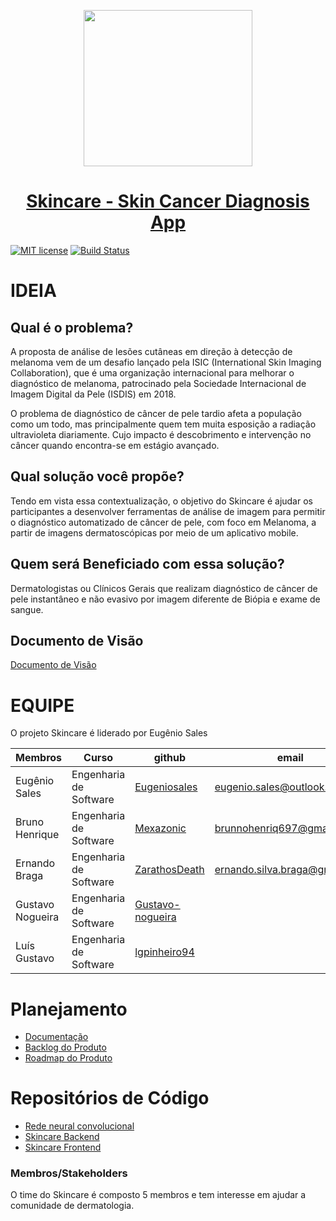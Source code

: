 <p align="center">
  <img width="270" height="250" src="https://github.com/deeplearningunb/Skincare/blob/master/docs/assets/img/skincare-logo.png">
</p>

<h1 align="center">
  <a href="https://deeplearningunb.github.io/Skincare/">
    Skincare - Skin Cancer Diagnosis App
  </a>
</h1>

[![MIT license](http://img.shields.io/badge/license-MIT-brightgreen.svg)](http://opensource.org/licenses/MIT) [![Build Status](https://travis-ci.org/skincare-deep-learning/Skincare-backend.svg?branch=master
)](https://travis-ci.org/skincare-deep-learning/Skincare-backend.svg?branch=master
)

# IDEIA

## Qual é o problema? 

A proposta de análise de lesões cutâneas em direção à detecção de melanoma vem de um desafio lançado pela ISIC (International Skin Imaging Collaboration), que é uma organização internacional para melhorar o diagnóstico de melanoma, patrocinado pela Sociedade Internacional de Imagem Digital da Pele (ISDIS) em 2018.

O problema de	diagnóstico de câncer de pele tardio afeta	a população como um todo, mas principalmente quem tem muita esposição a radiação ultravioleta diariamente. Cujo impacto é	descobrimento e intervenção no câncer quando encontra-se em estágio avançado.


## Qual solução você propõe?

Tendo em vista essa contextualização, o objetivo do Skincare é ajudar os participantes a desenvolver ferramentas de análise de imagem para permitir o diagnóstico automatizado de câncer de pele, com foco em Melanoma, a partir de imagens dermatoscópicas por meio de um aplicativo mobile.

## Quem será Beneficiado com essa solução?

Dermatologistas ou Clínicos Gerais que	realizam diagnóstico de câncer de pele instantâneo e não evasivo por imagem diferente de Biópia e exame de sangue.

## Documento de Visão
[Documento de Visão](https://deeplearningunb.github.io/Skincare/documento-de-visao/)


# EQUIPE

O projeto Skincare é liderado por Eugênio Sales


| Membros        | Curso                  | github        | email                  |
|----------------|------------------------|---------------|------------------------|
| Eugênio Sales | Engenharia de Software | [Eugeniosales](https://github.com/Eugeniosales) | eugenio.sales@outlook.com |
| Bruno Henrique | Engenharia de Software | [Mexazonic](https://github.com/Mexazonic) |brunnohenriq697@gmail.com |
| Ernando Braga | Engenharia de Software | [ZarathosDeath](https://github.com/ZarathosDeath) | ernando.silva.braga@gmail.com |
| Gustavo Nogueira | Engenharia de Software | [Gustavo-nogueira](https://github.com/Gustavo-Nogueira) | |
| Luís Gustavo | Engenharia de Software | [lgpinheiro94](https://github.com/lgpinheiro94) | |

# Planejamento

- [Documentação](https://deeplearningunb.github.io/Skincare/)
- [Backlog do Produto](https://deeplearningunb.github.io/Skincare/backlog/)
- [Roadmap do Produto](https://deeplearningunb.github.io/Skincare/roadmap/)

# Repositórios de Código

- [Rede neural convolucional](https://github.com/skincare-deep-learning/Skincare-cnn)
- [Skincare Backend](https://github.com/skincare-deep-learning/Skincare-backend)
- [Skincare Frontend](https://github.com/skincare-deep-learning/Skincare-frontend)

### Membros/Stakeholders

O time do Skincare é composto 5 membros e tem interesse em ajudar a comunidade de dermatologia.
